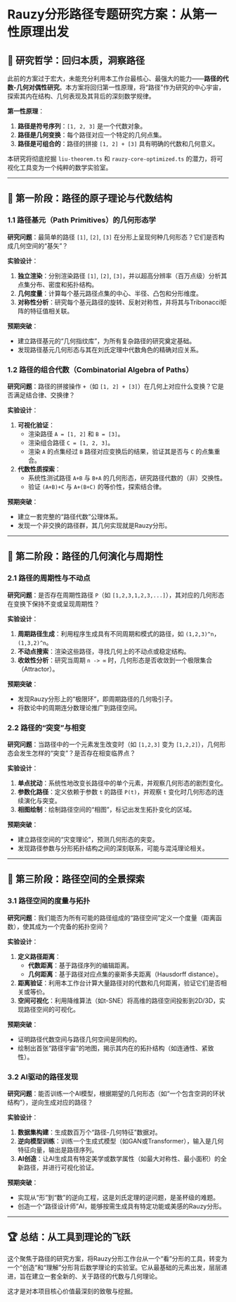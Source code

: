 # Rauzy分形路径专题研究方案：从第一性原理出发

## 🎯 研究哲学：回归本质，洞察路径

此前的方案过于宏大，未能充分利用本工作台最核心、最强大的能力——**路径的代数-几何对偶性研究**。本方案将回归第一性原理，将“路径”作为研究的中心宇宙，探索其内在结构、几何表现及其背后的深刻数学规律。

**第一性原理**：
1.  **路径是符号序列**：`[1, 2, 3]` 是一个代数对象。
2.  **路径是几何变换**：每个路径对应一个特定的几何点集。
3.  **路径是可组合的**：路径的拼接 `[1, 2] + [3]` 具有明确的代数和几何意义。

本研究将彻底挖掘 `liu-theorem.ts` 和 `rauzy-core-optimized.ts` 的潜力，将可视化工具变为一个纯粹的数学实验室。

---

## 🔬 第一阶段：路径的原子理论与代数结构

### 1.1 路径基元（Path Primitives）的几何形态学
**研究问题**：最简单的路径 `[1]`, `[2]`, `[3]` 在分形上呈现何种几何形态？它们是否构成几何空间的“基矢”？

**实验设计**：
1.  **独立渲染**：分别渲染路径 `[1]`, `[2]`, `[3]`，并以超高分辨率（百万点级）分析其点集分布、密度和拓扑结构。
2.  **几何度量**：计算每个基元路径点集的中心、半径、凸包和分形维度。
3.  **对称性分析**：研究每个基元路径的旋转、反射对称性，并将其与Tribonacci矩阵的特征值相关联。

**预期突破**：
- 建立路径基元的“几何指纹库”，为所有复杂路径的研究奠定基础。
- 发现路径基元几何形态与其在刘氏定理中代数角色的精确对应关系。

### 1.2 路径的组合代数（Combinatorial Algebra of Paths）
**研究问题**：路径的拼接操作 `+`（如 `[1, 2] + [3]`）在几何上对应什么变换？它是否满足结合律、交换律？

**实验设计**：
1.  **可视化验证**：
    - 渲染路径 `A = [1, 2]` 和 `B = [3]`。
    - 渲染组合路径 `C = [1, 2, 3]`。
    - 渲染 `A` 的点集经过 `B` 路径对应变换后的结果，验证其是否与 `C` 的点集重合。
2.  **代数性质探索**：
    - 系统性测试路径 `A+B` 与 `B+A` 的几何形态，研究路径代数的（非）交换性。
    - 验证 `(A+B)+C` 与 `A+(B+C)` 的等价性，探索结合律。

**预期突破**：
- 建立一套完整的“路径代数”公理体系。
- 发现一个非交换的路径群，其几何实现就是Rauzy分形。

---

## 🧬 第二阶段：路径的几何演化与周期性

### 2.1 路径的周期性与不动点
**研究问题**：是否存在周期性路径 `P`（如 `[1,2,3,1,2,3,...]`），其对应的几何形态在变换下保持不变或呈现周期性？

**实验设计**：
1.  **周期路径生成**：利用程序生成具有不同周期和模式的路径，如 `(1,2,3)^n`，`(1,3,2)^n`。
2.  **不动点搜索**：渲染这些路径，寻找几何上的不动点或稳定结构。
3.  **收敛性分析**：研究当周期 `n -> ∞` 时，几何形态是否收敛到一个极限集合（Attractor）。

**预期突破**：
- 发现Rauzy分形上的“极限环”，即周期路径的几何吸引子。
- 将数论中的周期连分数理论推广到路径空间。

### 2.2 路径的“突变”与相变
**研究问题**：当路径中的一个元素发生改变时（如 `[1,2,3]` 变为 `[1,2,2]`），几何形态会发生怎样的“突变”？是否存在相变临界点？

**实验设计**：
1.  **单点扰动**：系统性地改变长路径中的单个元素，并观察几何形态的剧烈变化。
2.  **参数化路径**：定义依赖于参数 `t` 的路径 `P(t)`，并观察 `t` 变化时几何形态的连续演化与突变。
3.  **相图绘制**：绘制路径空间的“相图”，标记出发生拓扑变化的区域。

**预期突破**：
- 建立路径空间的“灾变理论”，预测几何形态的突变。
- 发现路径参数与分形拓扑结构之间的深刻联系，可能与混沌理论相关。

---

## 🌌 第三阶段：路径空间的全景探索

### 3.1 路径空间的度量与拓扑
**研究问题**：我们能否为所有可能的路径组成的“路径空间”定义一个度量（距离函数），使其成为一个完备的拓扑空间？

**实验设计**：
1.  **定义路径距离**：
    - **代数距离**：基于路径序列的编辑距离。
    - **几何距离**：基于路径对应点集的豪斯多夫距离（Hausdorff distance）。
2.  **距离验证**：利用本工作台计算大量路径对的代数和几何距离，验证它们是否相关或等价。
3.  **空间可视化**：利用降维算法（如t-SNE）将高维的路径空间投影到2D/3D，实现路径空间的可视化。

**预期突破**：
- 证明路径代数空间与路径几何空间是同构的。
- 绘制出首张“路径宇宙”的地图，揭示其内在的拓扑结构（如连通性、紧致性）。

### 3.2 AI驱动的路径发现
**研究问题**：能否训练一个AI模型，根据期望的几何形态（如“一个包含空洞的环状结构”），逆向生成对应的路径？

**实验设计**：
1.  **数据集构建**：生成数百万个“路径-几何特征”数据对。
2.  **逆向模型训练**：训练一个生成式模型（如GAN或Transformer），输入是几何特征向量，输出是路径序列。
3.  **AI创造**：让AI生成具有特定美学或数学属性（如最大对称性、最小面积）的全新路径，并进行可视化验证。

**预期突破**：
- 实现从“形”到“数”的逆向工程，这是刘氏定理的逆问题，是圣杯级的难题。
- 创造一个“路径设计师”AI，能够按需生成具有特定功能或美感的Rauzy分形。

---

## 🏆 总结：从工具到理论的飞跃

这个聚焦于路径的研究方案，将Rauzy分形工作台从一个“看”分形的工具，转变为一个“创造”和“理解”分形背后数学理论的实验室。它从最基础的元素出发，层层递进，旨在建立一套全新的、关于路径的代数与几何理论。

这才是对本项目核心价值最深刻的致敬与挖掘。
